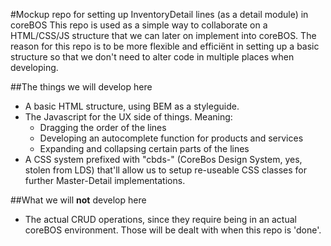 #Mockup repo for setting up InventoryDetail lines (as a detail module) in coreBOS
This repo is used as a simple way to collaborate on a HTML/CSS/JS structure that we can later on implement into coreBOS. The reason for this repo is to be more flexible and efficiënt in setting up a basic structure so that we don't need to alter code in multiple places when developing.

##The things we will develop here
* A basic HTML structure, using BEM as a styleguide.
* The Javascript for the UX side of things. Meaning:
	* Dragging the order of the lines
	* Developing an autocomplete function for products and services
	* Expanding and collapsing certain parts of the lines
* A CSS system prefixed with "cbds-" (CoreBos Design System, yes, stolen from LDS) that'll allow us to setup re-useable CSS classes for further Master-Detail implementations.

##What we will **not** develop here
* The actual CRUD operations, since they require being in an actual coreBOS environment. Those will be dealt with when this repo is 'done'. 